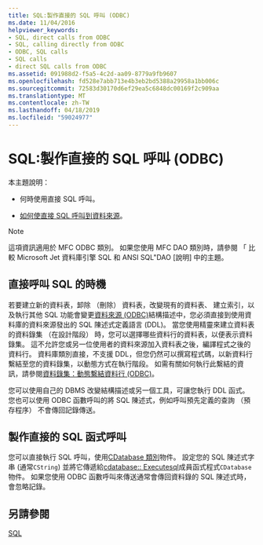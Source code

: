 ```yaml
---
title: SQL:製作直接的 SQL 呼叫 (ODBC)
ms.date: 11/04/2016
helpviewer_keywords:
- SQL, direct calls from ODBC
- SQL, calling directly from ODBC
- ODBC, SQL calls
- SQL calls
- direct SQL calls from ODBC
ms.assetid: 091988d2-f5a5-4c2d-aa09-8779a9fb9607
ms.openlocfilehash: fd528e7abb713e4b3eb2bd5388a29958a1bb006c
ms.sourcegitcommit: 72583d30170d6ef29ea5c6848dc00169f2c909aa
ms.translationtype: MT
ms.contentlocale: zh-TW
ms.lasthandoff: 04/18/2019
ms.locfileid: "59024977"
---
```

# <a name="sql-making-direct-sql-calls-odbc"></a>SQL:製作直接的 SQL 呼叫 (ODBC)

本主題說明：

- 何時使用直接 SQL 呼叫。

- [如何使直接 SQL 呼叫到資料來源](#_core_making_direct_sql_function_calls)。

> [!NOTE]
>  這項資訊適用於 MFC ODBC 類別。 如果您使用 MFC DAO 類別時，請參閱 「 比較 Microsoft Jet 資料庫引擎 SQL 和 ANSI SQL"DAO [說明] 中的主題。

##  <a name="_core_when_to_call_sql_directly"></a> 直接呼叫 SQL 的時機

若要建立新的資料表，卸除 （刪除） 資料表，改變現有的資料表、 建立索引，以及執行其他 SQL 功能會變更[資料來源 (ODBC)](../../data/odbc/data-source-odbc.md)結構描述中，您必須直接到使用資料庫的資料來源發出的 SQL 陳述式定義語言 (DDL)。 當您使用精靈來建立資料表的資料錄集 （在設計階段） 時，您可以選擇哪些資料行的資料表，以便表示資料錄集。 這不允許您或另一位使用者的資料來源加入資料表之後，編譯程式之後的資料行。 資料庫類別直接，不支援 DDL，但您仍然可以撰寫程式碼，以新資料行繫結至您的資料錄集，以動態方式在執行階段。 如需有關如何執行此繫結的資訊，請參閱[資料錄集：動態繫結資料行 (ODBC)](../../data/odbc/recordset-dynamically-binding-data-columns-odbc.md)。

您可以使用自己的 DBMS 改變結構描述或另一個工具，可讓您執行 DDL 函式。 您也可以使用 ODBC 函數呼叫的將 SQL 陳述式，例如呼叫預先定義的查詢 （預存程序） 不會傳回記錄傳送。

##  <a name="_core_making_direct_sql_function_calls"></a> 製作直接的 SQL 函式呼叫

您可以直接執行 SQL 呼叫，使用[CDatabase 類別](../../mfc/reference/cdatabase-class.md)物件。 設定您的 SQL 陳述式字串 (通常`CString`) 並將它傳遞給[cdatabase:: Executesql](../../mfc/reference/cdatabase-class.md#executesql)成員函式程式`CDatabase`物件。 如果您使用 ODBC 函數呼叫來傳送通常會傳回資料錄的 SQL 陳述式時，會忽略記錄。

## <a name="see-also"></a>另請參閱

[SQL](../../data/odbc/sql.md)